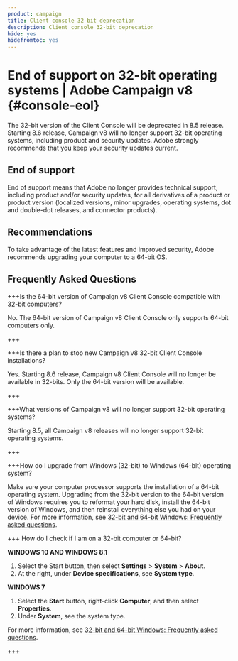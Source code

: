```yaml
---
product: campaign
title: Client console 32-bit deprecation
description: Client console 32-bit deprecation
hide: yes
hidefromtoc: yes
---
```

# End of support on 32-bit operating systems | Adobe Campaign v8 {#console-eol}

The 32-bit version of the Client Console will be deprecated in 8.5 release. Starting 8.6 release, Campaign v8 will no longer support 32-bit operating systems, including product and security updates. Adobe strongly recommends that you keep your security updates current.

## End of support

End of support means that Adobe no longer provides technical support, including product and/or security updates, for all derivatives of a product or product version (localized versions, minor upgrades, operating systems, dot and double-dot releases, and connector products).

## Recommendations

To take advantage of the latest features and improved security, Adobe recommends upgrading your computer to a 64-bit OS.

## Frequently Asked Questions

+++Is the 64-bit version of Campaign v8 Client Console compatible with 32-bit computers?

No. The 64-bit version of Campaign v8 Client Console only supports 64-bit computers only.

+++

+++Is there a plan to stop new Campaign v8 32-bit Client Console installations?

Yes. Starting 8.6 release, Campaign v8 Client Console will no longer be available in 32-bits. Only the 64-bit version will be available.

+++

+++What versions of Campaign v8 will no longer support 32-bit operating systems?

Starting 8.5, all Campaign v8 releases will no longer support 32-bit operating systems.

+++

+++How do I upgrade from Windows (32-bit) to Windows (64-bit) operating system?

Make sure your computer processor supports the installation of a 64-bit operating system. Upgrading from the 32-bit version to the 64-bit version of Windows requires you to reformat your hard disk, install the 64-bit version of Windows, and then reinstall everything else you had on your device. For more information, see [32-bit and 64-bit Windows: Frequently asked questions](https://support.microsoft.com/en-us/windows/32-bit-and-64-bit-windows-frequently-asked-questions-c6ca9541-8dce-4d48-0415-94a3faa2e13d).

+++ How do I check if I am on a 32-bit computer or 64-bit?

**WINDOWS 10 AND WINDOWS 8.1**

1. Select the Start button, then select **Settings** > **System** > **About**.
1. At the right, under **Device specifications**, see **System type**.

**WINDOWS 7**
1. Select the **Start** button, right-click **Computer**, and then select **Properties**.
1. Under **System**, see the system type.

For more information, see [32-bit and 64-bit Windows: Frequently asked questions](https://support.microsoft.com/en-us/windows/32-bit-and-64-bit-windows-frequently-asked-questions-c6ca9541-8dce-4d48-0415-94a3faa2e13d).

+++